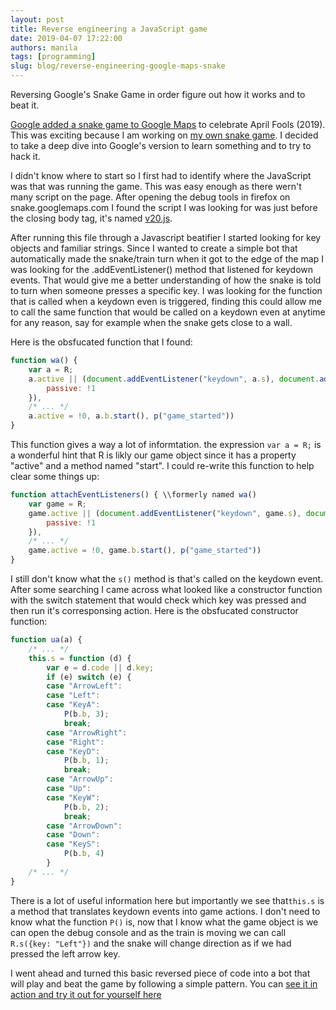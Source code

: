 ```yaml
---
layout: post
title: Reverse engineering a JavaScript game
date: 2019-04-07 17:22:00
authors: manila
tags: [programming]
slug: blog/reverse-engineering-google-maps-snake
---
```


Reversing Google's Snake Game in order figure out how it works and to beat it.

[Google added a snake game to Google Maps](https://snake.googlemaps.com) to celebrate April Fools (2019). This was exciting because I am working on [my own snake game](https://snake.manila.me). I decided to take a deep dive into Google's version to learn something and to try to hack it.

I didn't know where to start so I first had to identify where the JavaScript was that was running the game. This was easy enough as there wern't many script on the page. After opening the debug tools in firefox on snake.googlemaps.com I found the script I was looking for was just before the closing body tag, it's named [v20.js](https://snake.googlemaps.com/static/js/v20.js).

After running this file through a Javascript beatifier I started looking for key objects and familiar strings. Since I wanted to create a simple bot that automatically made the snake/train turn when it got to the edge of the map I was looking for the .addEventListener() method that listened for keydown events. That would give me a better understanding of how the snake is told to turn when someone presses a specific key. I was looking for the function that is called when a keydown even is triggered, finding this could allow me to call the same function that would be called on a keydown even at anytime for any reason, say for example when the snake gets close to a wall. 

Here is the obsfucated function that I found:

```JavaScript
function wa() {
    var a = R;
    a.active || (document.addEventListener("keydown", a.s), document.addEventListener("touchstart", a.l, {
        passive: !1
    }),
    /* ... */
    a.active = !0, a.b.start(), p("game_started"))
}
```

This function gives a way a lot of informtation. the expression ```var a = R;``` is a wonderful hint that R is likly our game object since it has a property "active" and a method named "start". I could re-write this function to help clear some things up:

```JavaScript
function attachEventListeners() { \\formerly named wa()
    var game = R;
    game.active || (document.addEventListener("keydown", game.s), document.addEventListener("touchstart", game.l, {
        passive: !1
    }),
    /* ... */ 
    game.active = !0, game.b.start(), p("game_started"))
}
```
I still don't know what the ``` s() ``` method is that's called on the keydown event. After some searching I came across what looked like a constructor function with the switch statement that would check which key was pressed and then run it's corresponsing action. Here is the obsfucated constructor function:

```JavaScript
function ua(a) {
    /* ... */
    this.s = function (d) {
        var e = d.code || d.key;
        if (e) switch (e) {
        case "ArrowLeft":
        case "Left":
        case "KeyA":
            P(b.b, 3);
            break;
        case "ArrowRight":
        case "Right":
        case "KeyD":
            P(b.b, 1);
            break;
        case "ArrowUp":
        case "Up":
        case "KeyW":
            P(b.b, 2);
            break;
        case "ArrowDown":
        case "Down":
        case "KeyS":
            P(b.b, 4)
        }
    /* ... */
}
```
There is a lot of useful information here but importantly we see that``` this.s ``` is a method that translates keydown events into game actions. I don't need to know what the function ``` P() ``` is, now that I know what the game object is we can open the debug console and as the train is moving we can call ``` R.s({key: "Left"}) ``` and the snake will change direction as if we had pressed the left arrow key.

I went ahead and turned this basic reversed piece of code into a bot that will play and beat the game by following a simple pattern. You can [see it in action and try it out for yourself here](https://github.com/manila/googlemaps-snake-hacks)
